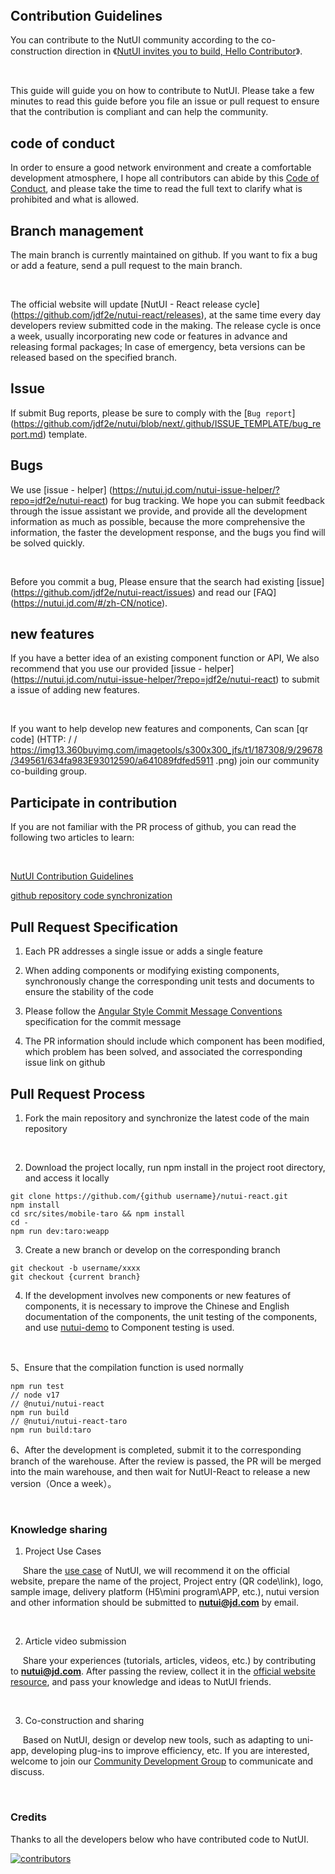 <h2 style="margin-top: 0;">Contribution Guidelines</h2>

You can contribute to the NutUI community according to the co-construction direction in 《[NutUI invites you to build, Hello Contributor](https://jelly.jd.com/article/6320528b92d94a0068685525)》.

&nbsp;

This guide will guide you on how to contribute to NutUI. Please take a few minutes to read this guide before you file an issue or pull request to ensure that the contribution is compliant and can help the community.

## code of conduct

In order to ensure a good network environment and create a comfortable development atmosphere, I hope all contributors can abide by this [Code of Conduct](https://www.contributor-covenant.org/zh-cn/version/2/1/code_of_conduct/), and please take the time to read the full text to clarify what is prohibited and what is allowed.

## Branch management

The main branch is currently maintained on github. If you want to fix a bug or add a feature, send a pull request to the main branch.

&nbsp;

The official website will update [NutUI - React release cycle] (https://github.com/jdf2e/nutui-react/releases), at the same time every day developers review submitted code in the making. The release cycle is once a week, usually incorporating new code or features in advance and releasing formal packages; In case of emergency, beta versions can be released based on the specified branch.

## Issue

If submit Bug reports, please be sure to comply with the [` Bug report `] (https://github.com/jdf2e/nutui/blob/next/.github/ISSUE_TEMPLATE/bug_report.md) template.

## Bugs

We use [issue - helper] (https://nutui.jd.com/nutui-issue-helper/?repo=jdf2e/nutui-react) for bug tracking. We hope you can submit feedback through the issue assistant we provide, and provide all the development information as much as possible, because the more comprehensive the information, the faster the development response, and the bugs you find will be solved quickly.

&nbsp;

Before you commit a bug, Please ensure that the search had existing [issue] (https://github.com/jdf2e/nutui-react/issues) and read our [FAQ] (https://nutui.jd.com/#/zh-CN/notice).

## new features

If you have a better idea of an existing component function or API, We also recommend that you use our provided [issue - helper] (https://nutui.jd.com/nutui-issue-helper/?repo=jdf2e/nutui-react) to submit a issue of adding new features.

&nbsp;

If you want to help develop new features and components, Can scan [qr code] (HTTP: / / https://img13.360buyimg.com/imagetools/s300x300_jfs/t1/187308/9/29678/349561/634fa983E93012590/a641089fdfed5911 .png) join our community co-building group.

## Participate in contribution

If you are not familiar with the PR process of github, you can read the following two articles to learn:

&nbsp;

[NutUI Contribution Guidelines](https://github.com/jdf2e/nutui-react/discussions/348)

[github repository code synchronization](https://github.com/jdf2e/nutui/discussions/687)

## Pull Request Specification

1. Each PR addresses a single issue or adds a single feature

2. When adding components or modifying existing components, synchronously change the corresponding unit tests and documents to ensure the stability of the code

3. Please follow the [Angular Style Commit Message Conventions](https://gist.github.com/stephenparish/9941e89d80e2bc58a153) specification for the commit message

4. The PR information should include which component has been modified, which problem has been solved, and associated the corresponding issue link on github

## Pull Request Process

1. Fork the main repository and synchronize the latest code of the main repository

&nbsp;

2. Download the project locally, run npm install in the project root directory, and access it locally

```
git clone https://github.com/{github username}/nutui-react.git
npm install
cd src/sites/mobile-taro && npm install
cd -
npm run dev:taro:weapp
```

3. Create a new branch or develop on the corresponding branch

```
git checkout -b username/xxxx
git checkout {current branch}
```

4. If the development involves new components or new features of components, it is necessary to improve the Chinese and English documentation of the components, the unit testing of the components, and use [nutui-demo](https://github.com/jdf2e/nutui-demo) to Component testing is used.

&nbsp;

5、Ensure that the compilation function is used normally

```
npm run test
// node v17
// @nutui/nutui-react
npm run build
// @nutui/nutui-react-taro
npm run build:taro
```

6、After the development is completed, submit it to the corresponding branch of the warehouse. After the review is passed, the PR will be merged into the main warehouse, and then wait for NutUI-React to release a new version（Once a week）。

&nbsp;

### Knowledge sharing

1. Project Use Cases

&nbsp;&nbsp;&nbsp;&nbsp;&nbsp;Share the [use case](https://nutui.jd.com/#/zh-CN/case) of NutUI, we will recommend it on the official website, prepare the name of the project, Project entry (QR code\link), logo, sample image, delivery platform (H5\mini program\APP, etc.), nutui version and other information should be submitted to **nutui@jd.com** by email.

&nbsp;

2. Article video submission

&nbsp;&nbsp;&nbsp;&nbsp;&nbsp;Share your experiences (tutorials, articles, videos, etc.) by contributing to **nutui@jd.com**. After passing the review, collect it in the [official website resource](https://nutui.jd.com/#/zh-CN/resource), and pass your knowledge and ideas to NutUI friends.

&nbsp;

3. Co-construction and sharing

&nbsp;&nbsp;&nbsp;&nbsp;&nbsp;Based on NutUI, design or develop new tools, such as adapting to uni-app, developing plug-ins to improve efficiency, etc. If you are interested, welcome to join our [Community Development Group](https://img13.360buyimg.com/imagetools/s300x300_jfs/t1/187308/9/29678/349561/634fa983E93012590/a641089fdfed5911.png) to communicate and discuss.

&nbsp;

### Credits

Thanks to all the developers below who have contributed code to NutUI.

<a href="https://github.com/jdf2e/nutui-react/graphs/contributors">
  <img src="https://opencollective.com/nutui-react/contributors.svg?width=890&button=false" alt="contributors"/>
</a>
